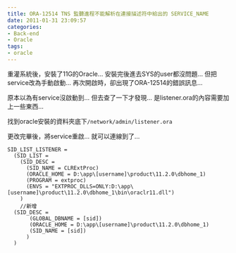 ```yaml
---
title: ORA-12514 TNS 監聽進程不能解析在連接描述符中給出的 SERVICE_NAME
date: 2011-01-31 23:09:57
categories:
- Back-end
- Oracle
tags:
- oracle
---
```

重灌系統後，安裝了11G的Oracle...
安裝完後進去SYS的user都沒問題...
但把service改為手動啟動...
再次開啟時，卻出現了ORA-12514的錯誤訊息...

<!--more-->

原本以為有service沒啟動到...
但去查了一下才發現...
是listener.ora的內容需要加上一些東西...

找到oracle安裝的資料夾底下`/network/admin/listener.ora`

更改完畢後，將service重啟...
就可以連線到了...

```
SID_LIST_LISTENER =
  (SID_LIST =
    (SID_DESC =
      (SID_NAME = CLRExtProc)
      (ORACLE_HOME = D:\app\[username]\product\11.2.0\dbhome_1)
      (PROGRAM = extproc)
      (ENVS = "EXTPROC_DLLS=ONLY:D:\app\[username]\product\11.2.0\dbhome_1\bin\oraclr11.dll")
    )
    //新增
  (SID_DESC =
       (GLOBAL_DBNAME = [sid])
       (ORACLE_HOME = D:\app\[username]\product\11.2.0\dbhome_1)  
       (SID_NAME = [sid])
      )
  )
```